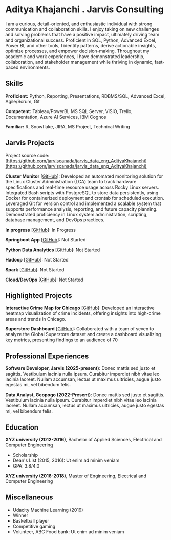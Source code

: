 # Aditya Khajanchi . Jarvis Consulting

I am a curious, detail-oriented, and enthusiastic individual with strong communication and collaboration skills. I enjoy taking on new challenges and solving problems that have a positive impact, ultimately driving team and organizational success. Proficient in SQL, Python, Advanced Excel, Power BI, and other tools, I identify patterns, derive actionable insights, optimize processes, and empower decision-making. Throughout my academic and work experiences, I have demonstrated leadership, collaboration, and stakeholder management while thriving in dynamic, fast-paced environments.

## Skills

**Proficient:** Python, Reporting, Presentations, RDBMS/SQL, Advanced Excel, Agile/Scrum, Git

**Competent:** Tableau/PowerBI, MS SQL Server, VISIO, Trello, Documentation, Azure AI Services, IBM Cognos

**Familiar:** R, Snowflake, JIRA, MS Project, Technical Writing

## Jarvis Projects

Project source code: [https://github.com/jarviscanada/jarvis_data_eng_AdityaKhajanchi](https://github.com/jarviscanada/jarvis_data_eng_AdityaKhajanchi)


**Cluster Monitor** [[GitHub](https://github.com/jarviscanada/jarvis_data_eng_AdityaKhajanchi/tree/master/linux_sql)]: Developed an automated monitoring solution for the Linux Cluster Administration (LCA) team to track hardware specifications and real-time resource usage across Rocky Linux servers. Integrated Bash scripts with PostgreSQL to store data persistently, using Docker for containerized deployment and crontab for scheduled execution. Leveraged Git for version control and implemented a scalable system that supports performance analysis, reporting, and future capacity planning. Demonstrated proficiency in Linux system administration, scripting, database management, and DevOps practices.

**In progress** [[GitHub](https://github.com/jarviscanada/jarvis_data_eng_AdityaKhajanchi/tree/master/sql)]: In Progress

**Springboot App** [[GitHub](https://github.com/jarviscanada/jarvis_data_eng_AdityaKhajanchi/tree/master/springboot)]: Not Started

**Python Data Analytics** [[GitHub](https://github.com/jarviscanada/jarvis_data_eng_AdityaKhajanchi/tree/master/python_data_anlytics)]: Not Started

**Hadoop** [[GitHub](https://github.com/jarviscanada/jarvis_data_eng_AdityaKhajanchi/tree/master/hadoop)]: Not Started

**Spark** [[GitHub](https://github.com/jarviscanada/jarvis_data_eng_AdityaKhajanchi/tree/master/spark)]: Not Started

**Cloud/DevOps** [[GitHub](https://github.com/jarviscanada/jarvis_data_eng_AdityaKhajanchi/tree/master/cloud_devops)]: Not Started


## Highlighted Projects
**Interactive Crime Map for Chicago** [[GitHub](https://github.com/ANK002X/DA-Projects/blob/2489f63ced2365bece7fa054d2a22f3bf85444d4/PersonalProjects/4a_ChicagoCrimesDataVisualization%5BView_in_Browser%5D.ipynb)]: Developed an interactive heatmap visualization of crime incidents, offering insights into high-crime areas and trends in Chicago.

**Superstore Dashboard** [[GitHub](https://github.com/ANK002X/DA-Projects/blob/2489f63ced2365bece7fa054d2a22f3bf85444d4/PersonalProjects/2_SuperstoreDashboard.ipynb)]: Collaborated with a team of seven to analyze the Global Superstore dataset and create a dashboard visualizing key metrics, presenting findings to an audience of 70


## Professional Experiences

**Software Developer, Jarvis (2025-present)**: Donec mattis sed justo et sagittis. Vestibulum lacinia nulla ipsum. Curabitur imperdiet nibh vitae leo lacinia laoreet. Nullam accumsan, lectus ut maximus ultricies, augue justo egestas mi, vel bibendum felis.

**Data Analyst, Geopogo (2022-Present)**: Donec mattis sed justo et sagittis. Vestibulum lacinia nulla ipsum. Curabitur imperdiet nibh vitae leo lacinia laoreet. Nullam accumsan, lectus ut maximus ultricies, augue justo egestas mi, vel bibendum felis.


## Education
**XYZ university (2012-2016)**, Bachelor of Applied Sciences, Electrical and Computer Engineering
- Scholarship
- Dean's List (2015, 2016): Ut enim ad minim veniam
- GPA: 3.8/4.0

**XYZ university (2016-2018)**, Master of Engineering, Electrical and Computer Engineering


## Miscellaneous
- Udacity Machine Learning (2019)
- Winner
- Basketball player
- Competitive gaming
- Volunteer, ABC Food bank: Ut enim ad minim veniam